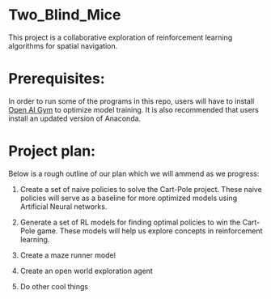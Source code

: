 # Two_Blind_Mice

This project is a collaborative exploration of reinforcement learning algorithms for spatial navigation.

# Prerequisites:
In order to run some of the programs in this repo, users will have to install [Open AI Gym](https://gym.openai.com/) to optimize model training. It is also recommended that users install an updated version of Anaconda.


# Project plan:

Below is a rough outline of our plan which we will ammend as we progress:

1) Create a set of naive policies to solve the Cart-Pole project. These naive policies will serve as a baseline for more optimized models using Artificial Neural networks.

2) Generate a set of RL models for finding optimal policies to win the Cart-Pole game. These models will help us explore concepts in reinforcement learning.

3) Create a maze runner model

4) Create an open world exploration agent

5) Do other cool things
